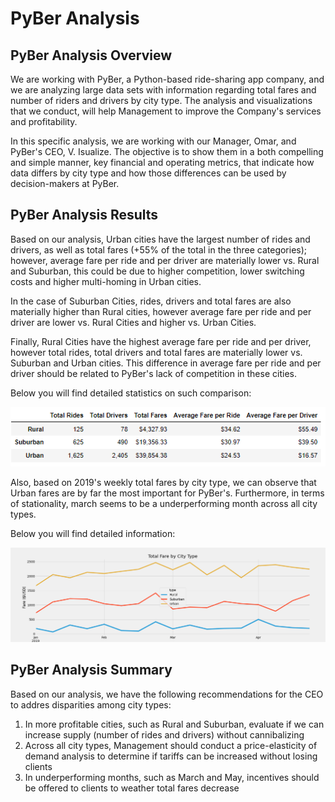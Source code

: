 # PyBer Analysis


## PyBer Analysis Overview
We are working with PyBer, a Python-based ride-sharing app company, and we are analyzing large data sets with information regarding total fares and number of riders and drivers by city type. The analysis and visualizations that we conduct, will help Management to improve the Company's services and profitability.

In this specific analysis, we are working with our Manager, Omar, and PyBer's CEO, V. Isualize. The objective is to show them in a both compelling and simple manner, key financial and operating metrics, that indicate how data differs by city type and how those differences can be used by decision-makers at PyBer.


## PyBer Analysis Results

Based on our analysis, Urban cities have the largest number of rides and drivers, as well as total fares (+55% of the total in the three categories); however, average fare per ride and per driver are materially lower vs. Rural and Suburban, this could be due to higher competition, lower switching costs and higher multi-homing in Urban cities. 

In the case of Suburban Cities, rides, drivers and total fares are also materially higher than Rural cities, however average fare per ride and per driver are lower vs. Rural Cities and higher vs. Urban Cities.

Finally, Rural Cities have the highest average fare per ride and per driver, however total rides, total drivers and total fares are materially lower vs. Suburban and Urban cities. This difference in average fare per ride and per driver should be related to PyBer's lack of competition in these cities.

Below you will find detailed statistics on such comparison:

![](Pyber_City_Comparison.PNG)


Also, based on 2019's weekly total fares by city type, we can observe that Urban fares are by far the most important for PyBer's. Furthermore, in terms of stationality, march seems to be a underperforming month across all city types.

Below you will find detailed information:

![](PyBer_fare_summary.PNG)


## PyBer Analysis Summary
Based on our analysis, we have the following recommendations for the CEO to addres disparities among city types:
1.	In more profitable cities, such as Rural and Suburban, evaluate if we can increase supply (number of rides and drivers) without cannibalizing
2.	Across all city types, Management should conduct a price-elasticity of demand analysis to determine if tariffs can be increased without losing clients
3.	In underperforming months, such as March and May, incentives should be offered to clients to weather total fares decrease
